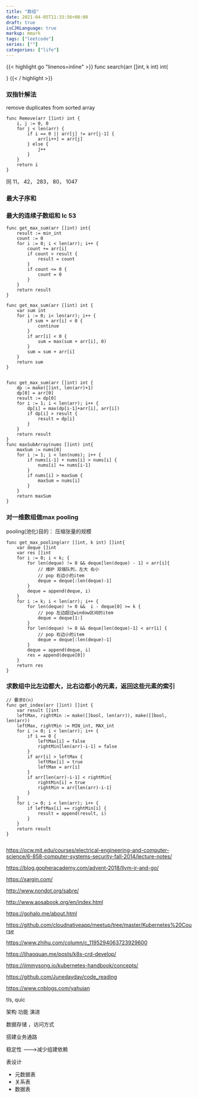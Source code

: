 ```yaml
---
title: "数组"
date: 2021-04-05T11:33:56+08:00
draft: true
isCJKLanguage: true
markup: mmark
tags: ["leetcode"]
series: [""]
categories: ["life"]
---
```


{{< highlight go "linenos=inline" >}}
func search(arr []int, k int) int{

}
{{< / highlight >}}

### 双指针解法

remove duplicates from sorted array

```golang
func Remove(arr []int) int {
    i, j := 0, 0
    for j < len(arr) {
        if i == 0 || arr[j] != arr[j-1] {
            arr[i++] = arr[j]
        } else {
            j++
        }
    }
    return i
}

```
同 11， 42， 283， 80， 1047


### 最大子序和


### 最大的连续子数组和 lc 53

```golang
func get_max_sum(arr []int) int{
    result := min_int
    count := 0
    for i := 0; i < len(arr); i++ {
        count += arr[i]
        if count > result {
            result = count
        }
        if count <= 0 {
            count = 0
        }
    }
    return result
}

func get_max_sum(arr []int) int {
    var sum int
    for i := 0; i< len(arr); i++ {
        if sum + arr[i] < 0 {
            continue
        }
        if arr[i] < 0 {
            sum = max(sum + arr[i], 0)
        }
        sum = sum + arr[i]
    }
    return sum
}


```

```golang
func get_max_sum(arr []int) int {
    dp := make([]int, len(arr)+1)
    dp[0] = arr[0]
    result := dp[0]
    for i := 1; i < len(arr); i++ {
        dp[i] = max(dp[i-1]+arr[i], arr[i])
        if dp[i] > result {
            result = dp[i]
        }
    }
    return result
}
func maxSubArray(nums []int) int{
    maxSum := nums[0]
    for i := 1; i < len(nums); i++ {
        if nums[i-1] + nums[i] > nums[i] {
            nums[i] += nums[i-1]
        } 
        if nums[i] > maxSum {
            maxSum = nums[i]
        }
    }
    return maxSum 
}

```

### 对一维数组做max pooling

pooling(池化)目的： 压缩张量的规模

```golang
func get_max_pooling(arr []int, k int) []int{
    var deque []int
    var res []int
    for i := 0; i < k; {
        for len(deque) != 0 && deque[len(deque) - 1] < arr[i]{
            // 维护 双端队列，左大 右小 
            // pop 右边小的item
            deque = deque[:len(deque)-1]
        }
        deque = append(deque, i)
    }
    for i := k; i < len(arr); i++ {
        for len(deque) != 0 &&  i - deque[0] >= k {
            // pop 左边超过window区间的item
            deque = deque[1:]
        }
        for len(deque) != 0 && deque[len(deque)-1] < arr[i] {
            // pop 右边小的item
            deque = deque[:len(deque)-1]
        }
        deque = append(deque, i)
        res = append(deque[0])
    }
    return res
}
```

### 求数组中比左边都大，比右边都小的元素，返回这些元素的索引

```golang
// 要求O(n)
func get_index(arr []int) []int {
    var result []int
    leftMax, rightMin := make([]bool, len(arr)), make([]bool, len(arr))
    leftMax, rightMin := MIN_int, MAX_int
    for i := 0; i < len(arr); i++ {
        if i == 0 {
            leftMax[i] = false
            rightMin[len(arr)-i-1] = false
        }
        if arr[i] > leftMax {
            leftMax[i] = true
            leftMax = arr[i]
        }
        if arr[len(arr)-i-1] < rightMin{
            rightMin[i] = true
            rightMin = arr[len(arr)-i-1]
        }
    }
    for i := 0; i < len(arr); i++ {
        if leftMax[i] == rightMin[i] {
            result = append(result, i)
        }
    }
    return result
}


```


https://ocw.mit.edu/courses/electrical-engineering-and-computer-science/6-858-computer-systems-security-fall-2014/lecture-notes/

https://blog.gopheracademy.com/advent-2018/llvm-ir-and-go/

https://xargin.com/

http://www.nondot.org/sabre/

http://www.aosabook.org/en/index.html

https://gohalo.me/about.html

https://github.com/cloudnativeapp/meetup/tree/master/Kubernetes%20Course

https://www.zhihu.com/column/c_1195294063723929600

https://lihaoquan.me/posts/k8s-crd-develop/

https://jimmysong.io/kubernetes-handbook/concepts/

https://github.com/Junedayday/code_reading

https://www.cnblogs.com/yahuian

tls, quic

架构 功能 演进

数据存储 ，访问方式

搭建业务通路

稳定性 --->减少组建依赖


表设计
+ 元数据表
+ 关系表
+ 数据表
